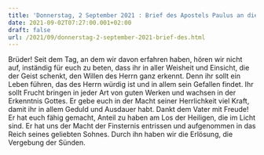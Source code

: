 ```yaml
---
title: 'Donnerstag, 2 September 2021 : Brief des Apostels Paulus an die Kolosser 1,9-14.'
date: 2021-09-02T07:27:00.001+02:00
draft: false
url: /2021/09/donnerstag-2-september-2021-brief-des.html
---
```


Brüder! Seit dem Tag, an dem wir davon erfahren haben, hören wir nicht auf, inständig für euch zu beten, dass ihr in aller Weisheit und Einsicht, die der Geist schenkt, den Willen des Herrn ganz erkennt. Denn ihr sollt ein Leben führen, das des Herrn würdig ist und in allem sein Gefallen findet. Ihr sollt Frucht bringen in jeder Art von guten Werken und wachsen in der Erkenntnis Gottes. Er gebe euch in der Macht seiner Herrlichkeit viel Kraft, damit ihr in allem Geduld und Ausdauer habt. Dankt dem Vater mit Freude! Er hat euch fähig gemacht, Anteil zu haben am Los der Heiligen, die im Licht sind. Er hat uns der Macht der Finsternis entrissen und aufgenommen in das Reich seines geliebten Sohnes. Durch ihn haben wir die Erlösung, die Vergebung der Sünden.